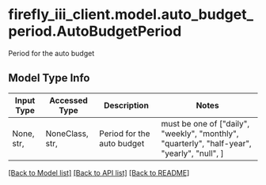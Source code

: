 # firefly_iii_client.model.auto_budget_period.AutoBudgetPeriod

Period for the auto budget

## Model Type Info
Input Type | Accessed Type | Description | Notes
------------ | ------------- | ------------- | -------------
None, str,  | NoneClass, str,  | Period for the auto budget | must be one of ["daily", "weekly", "monthly", "quarterly", "half-year", "yearly", "null", ] 

[[Back to Model list]](../../README.md#documentation-for-models) [[Back to API list]](../../README.md#documentation-for-api-endpoints) [[Back to README]](../../README.md)


